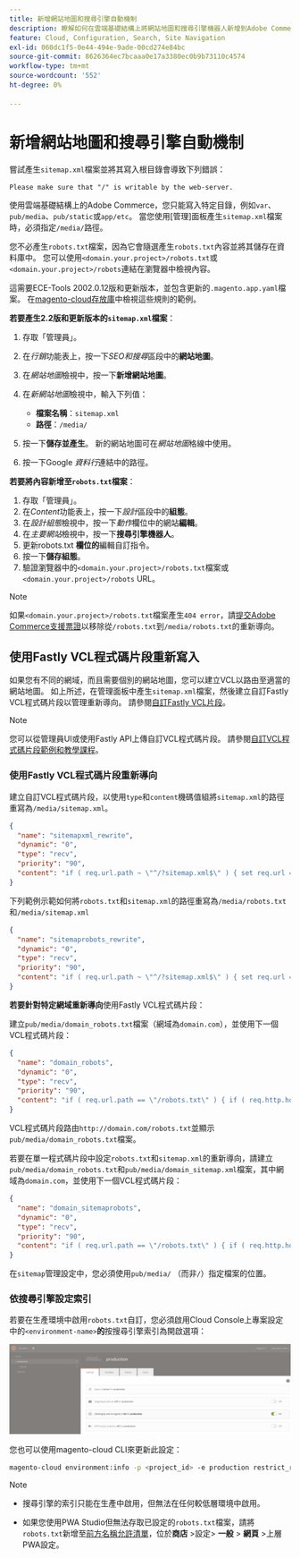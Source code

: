 ```yaml
---
title: 新增網站地圖和搜尋引擎自動機制
description: 瞭解如何在雲端基礎結構上將網站地圖和搜尋引擎機器人新增到Adobe Commerce。
feature: Cloud, Configuration, Search, Site Navigation
exl-id: 060dc1f5-0e44-494e-9ade-00cd274e84bc
source-git-commit: 8626364ec7bcaaa0e17a3380ec0b9b73110c4574
workflow-type: tm+mt
source-wordcount: '552'
ht-degree: 0%

---
```


# 新增網站地圖和搜尋引擎自動機制

嘗試產生`sitemap.xml`檔案並將其寫入根目錄會導致下列錯誤：

```
Please make sure that "/" is writable by the web-server.
```

使用雲端基礎結構上的Adobe Commerce，您只能寫入特定目錄，例如`var`、`pub/media`、`pub/static`或`app/etc`。 當您使用[管理]面板產生`sitemap.xml`檔案時，必須指定`/media/`路徑。

您不必產生`robots.txt`檔案，因為它會隨選產生`robots.txt`內容並將其儲存在資料庫中。 您可以使用`<domain.your.project>/robots.txt`或`<domain.your.project>/robots`連結在瀏覽器中檢視內容。

這需要ECE-Tools 2002.0.12版和更新版本，並包含更新的`.magento.app.yaml`檔案。 在[magento-cloud存放庫](https://github.com/magento/magento-cloud/blob/master/.magento.app.yaml#L43-L49)中檢視這些規則的範例。

**若要產生2.2版和更新版本的`sitemap.xml`檔案**：

1. 存取「管理員」。
1. 在&#x200B;_行銷_&#x200B;功能表上，按一下&#x200B;_SEO和搜尋_&#x200B;區段中的&#x200B;**網站地圖**。
1. 在&#x200B;_網站地圖_&#x200B;檢視中，按一下&#x200B;**新增網站地圖**。
1. 在&#x200B;_新網站地圖_&#x200B;檢視中，輸入下列值：

   - **檔案名稱**：`sitemap.xml`
   - **路徑**：`/media/`

1. 按一下&#x200B;**儲存並產生**。 新的網站地圖可在&#x200B;_網站地圖_&#x200B;格線中使用。
1. 按一下Google _資料行_&#x200B;連結中的路徑。

**若要將內容新增至`robots.txt`檔案**：

1. 存取「管理員」。
1. 在&#x200B;_Content_&#x200B;功能表上，按一下&#x200B;_設計_&#x200B;區段中的&#x200B;**組態**。
1. 在&#x200B;_設計組態_&#x200B;檢視中，按一下&#x200B;_動作_&#x200B;欄位中的網站&#x200B;**編輯**。
1. 在&#x200B;_主要網站_&#x200B;檢視中，按一下&#x200B;**搜尋引擎機器人**。
1. 更新robots.txt **欄位的**&#x200B;編輯自訂指令。
1. 按一下&#x200B;**儲存組態**。
1. 驗證瀏覽器中的`<domain.your.project>/robots.txt`檔案或`<domain.your.project>/robots` URL。

>[!NOTE]
>
>如果`<domain.your.project>/robots.txt`檔案產生`404 error`，請[提交Adobe Commerce支援票證](https://experienceleague.adobe.com/docs/commerce-knowledge-base/kb/help-center-guide/magento-help-center-user-guide.html?lang=zh-Hant#submit-ticket)以移除從`/robots.txt`到`/media/robots.txt`的重新導向。

## 使用Fastly VCL程式碼片段重新寫入

如果您有不同的網域，而且需要個別的網站地圖，您可以建立VCL以路由至適當的網站地圖。 如上所述，在管理面板中產生`sitemap.xml`檔案，然後建立自訂Fastly VCL程式碼片段以管理重新導向。 請參閱[自訂Fastly VCL片段](../cdn/fastly-vcl-custom-snippets.md)。

>[!NOTE]
>
> 您可以從管理員UI或使用Fastly API上傳自訂VCL程式碼片段。 請參閱[自訂VCL程式碼片段範例和教學課程](../cdn/fastly-vcl-custom-snippets.md#example-vcl-snippet-code)。

### 使用Fastly VCL程式碼片段重新導向

建立自訂VCL程式碼片段，以使用`type`和`content`機碼值組將`sitemap.xml`的路徑重寫為`/media/sitemap.xml`。

```json
{
  "name": "sitemapxml_rewrite",
  "dynamic": "0",
  "type": "recv",
  "priority": "90",
  "content": "if ( req.url.path ~ \"^/?sitemap.xml$\" ) { set req.url = \"/media/sitemap.xml\"; }"
}
```

下列範例示範如何將`robots.txt`和`sitemap.xml`的路徑重寫為`/media/robots.txt`和`/media/sitemap.xml`

```json
{
  "name": "sitemaprobots_rewrite",
  "dynamic": "0",
  "type": "recv",
  "priority": "90",
  "content": "if ( req.url.path ~ \"^/?sitemap.xml$\" ) { set req.url = \"/media/sitemap.xml\"; } else if (req.url.path ~ \"^/?robots.txt$\") { set req.url = \"/media/robots.txt\";}"
}
```

**若要針對特定網域重新導向**&#x200B;使用Fastly VCL程式碼片段：

建立`pub/media/domain_robots.txt`檔案（網域為`domain.com`），並使用下一個VCL程式碼片段：

```json
{
  "name": "domain_robots",
  "dynamic": "0",
  "type": "recv",
  "priority": "90",
  "content": "if ( req.url.path == \"/robots.txt\" ) { if ( req.http.host ~ \"(domain).com$\" ) { set req.url = \"/media/\" re.group.1 \"_robots.txt\"; }}"
}
```

VCL程式碼片段路由`http://domain.com/robots.txt`並顯示`pub/media/domain_robots.txt`檔案。

若要在單一程式碼片段中設定`robots.txt`和`sitemap.xml`的重新導向，請建立`pub/media/domain_robots.txt`和`pub/media/domain_sitemap.xml`檔案，其中網域為`domain.com`，並使用下一個VCL程式碼片段：

```json
{
  "name": "domain_sitemaprobots",
  "dynamic": "0",
  "type": "recv",
  "priority": "90",
  "content": "if ( req.url.path == \"/robots.txt\" ) { if ( req.http.host ~ \"(domain).com$\" ) { set req.url = \"/media/\" re.group.1 \"_robots.txt\"; }} else if ( req.url.path == \"/sitemap.xml\" ) { if ( req.http.host ~ \"(domain).com$\" ) {  set req.url = \"/media/\" re.group.1 \"_sitemap.xml\"; }}"
}
```

在`sitemap`管理設定中，您必須使用`pub/media/` （而非`/`）指定檔案的位置。

### 依搜尋引擎設定索引

若要在生產環境中啟用`robots.txt`自訂，您必須啟用Cloud Console上專案設定中的&#x200B;`<environment-name>`**的**&#x200B;按搜尋引擎索引為開啟選項：

![使用[!DNL Cloud Console]管理環境](../../assets/robots-indexing-by-search-engine.png)

您也可以使用magento-cloud CLI來更新此設定：

```bash
magento-cloud environment:info -p <project_id> -e production restrict_robots false
```

>[!NOTE]
>
>- 搜尋引擎的索引只能在生產中啟用，但無法在任何較低層環境中啟用。
>
>- 如果您使用PWA Studio但無法存取已設定的`robots.txt`檔案，請將`robots.txt`新增至[前方名稱允許清單](https://github.com/magento/magento2-upward-connector#front-name-allowlist)，位於&#x200B;**商店** >設定> **一般** > **網頁** >上層PWA設定。

